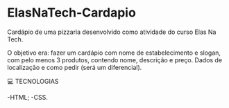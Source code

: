 ﻿# ElasNaTech-Cardapio

Cardápio de uma pizzaria desenvolvido como atividade do curso Elas Na Tech.

O objetivo era: fazer um cardápio com nome de estabelecimento e slogan, com pelo menos 3 produtos, contendo nome, descrição e preço. Dados de localização e como pedir (será um diferencial).

💻 TECNOLOGIAS

-HTML;
-CSS.
